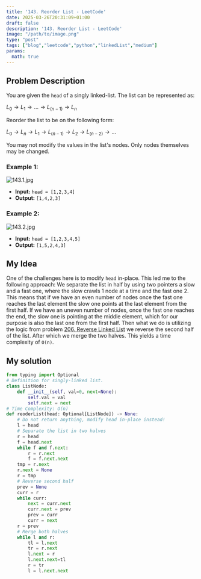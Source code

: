 ```yaml
---
title: '143. Reorder List - LeetCode'
date: 2025-03-26T20:31:09+01:00
draft: false
description: '143. Reorder List - LeetCode'
image: "/path/to/image.png"
type: "post"
tags: ["blog","leetcode","python","linkedList","medium"]
params:
  math: true
---
```

## Problem Description

You are given the `head` of a singly linked-list. The list can be represented as:

$L_0 → L_1 → … → L_(n - 1) → L_n$

Reorder the list to be on the following form:

$L_0 → L_n → L_1 → L_(n - 1) → L_2 → L_(n - 2) → …$

You may not modify the values in the list's nodes. Only nodes themselves may be changed.

### Example 1:
![143.1.jpg](/images/143.1.jpg)
* **Input:** `head = [1,2,3,4]`
* **Output:** `[1,4,2,3]`
### Example 2:
![143.2.jpg](/images/143.2.jpg)
* **Input:** `head = [1,2,3,4,5]`
* **Output:** `[1,5,2,4,3]`

## My Idea

One of the challenges here is to modify `head` in-place. This led me to the following approach: We separate the list in half by using two pointers a slow and a fast one, where the slow crawls 1 node at a time and the fast one 2. This means that if we have an even number of nodes once the fast one reaches the last element the slow one points at the last element from the first half. If we have an uneven number of nodes, once the fast one reaches the end, the slow one is pointing at the middle element, which for our purpose is also the last one from the first half. Then what we do is utilizing the logic from problem [206. Reverse Linked List](/posts/206.reverselinkedlist) we reverse the second half of the list. After which we merge the two halves. This yields a time complexity of `O(n)`.

## My solution
```python
from typing import Optional
# Definition for singly-linked list.
class ListNode:
    def __init__(self, val=0, next=None):
        self.val = val
        self.next = next
# Time Complexity: O(n)
def reoderList(head: Optional[ListNode]) -> None:
    # Do not return anything, modify head in-place instead!
    l = head
    # Separate the list in two halves
    r = head
    f = head.next
    while f and f.next:
        r = r.next
        f = f.next.next
    tmp = r.next
    r.next = None
    r = tmp
    # Reverse second half
    prev = None
    curr = r
    while curr:
        next = curr.next
        curr.next = prev
        prev = curr
        curr = next
    r = prev
    # Merge both halves
    while l and r:
        tl = l.next
        tr = r.next
        l.next = r
        l.next.next=tl
        r = tr
        l = l.next.next
```

